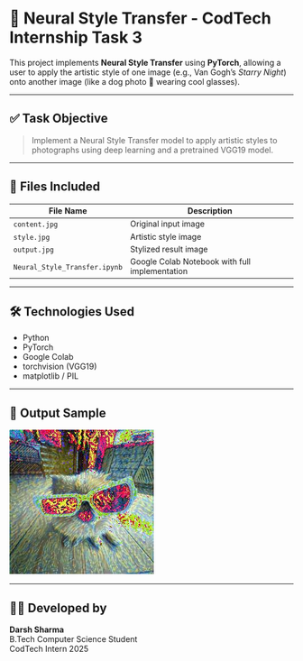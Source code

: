 # 🎨 Neural Style Transfer - CodTech Internship Task 3

This project implements **Neural Style Transfer** using **PyTorch**, allowing a user to apply the artistic style of one image (e.g., Van Gogh’s *Starry Night*) onto another image (like a dog photo 🐶 wearing cool glasses).

---

## ✅ Task Objective

> Implement a Neural Style Transfer model to apply artistic styles to photographs using deep learning and a pretrained VGG19 model.

---

## 📁 Files Included

| File Name                 | Description                                  |
|--------------------------|----------------------------------------------|
| `content.jpg`            | Original input image                         |
| `style.jpg`              | Artistic style image                         |
| `output.jpg`             | Stylized result image                        |
| `Neural_Style_Transfer.ipynb` | Google Colab Notebook with full implementation |

---

## 🛠️ Technologies Used

- Python
- PyTorch
- Google Colab
- torchvision (VGG19)
- matplotlib / PIL

---

## 🚀 Output Sample

![output](output.jpg)

---

## 🙋‍♀️ Developed by

**Darsh Sharma**  
B.Tech Computer Science Student  
CodTech Intern 2025
